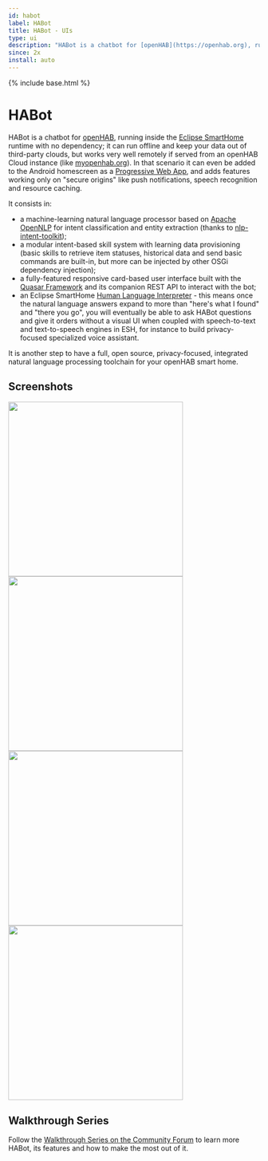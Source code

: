```yaml
---
id: habot
label: HABot
title: HABot - UIs
type: ui
description: "HABot is a chatbot for [openHAB](https://openhab.org), running inside the [Eclipse SmartHome](https://eclipse.org/smarthome/) runtime with no dependency; it can run offline and keep your data out of third-party clouds, but works very well remotely if served from an openHAB Cloud instance (like [myopenhab.org](https://www.myopenhab.org))."
since: 2x
install: auto
---
```


<!-- Attention authors: Do not edit directly. Please add your changes to the appropriate source repository -->

{% include base.html %}

# HABot

HABot is a chatbot for [openHAB](https://openhab.org), running inside the [Eclipse SmartHome](https://eclipse.org/smarthome/) runtime with no dependency; it can run offline and keep your data out of third-party clouds, but works very well remotely if served from an openHAB Cloud instance (like [myopenhab.org](https://www.myopenhab.org)).
In that scenario it can even be added to the Android homescreen as a [Progressive Web App](https://developers.google.com/web/progressive-web-apps/), and adds features working only on "secure origins" like push notifications, speech recognition and resource caching.

It consists in:

- a machine-learning natural language processor based on [Apache OpenNLP](https://opennlp.apache.org) for intent classification and entity extraction (thanks to [nlp-intent-toolkit](https://github.com/mlehman/nlp-intent-toolkit));
- a modular intent-based skill system with learning data provisioning (basic skills to retrieve item statuses, historical data and send basic commands are built-in, but more can be injected by other OSGi dependency injection);
- a fully-featured responsive card-based user interface built with the [Quasar Framework](http://quasar-framework.org) and its companion REST API to interact with the bot;
- an Eclipse SmartHome [Human Language Interpreter](http://docs.openhab.org/configuration/multimedia.html#human-language-interpreter) - this means once the natural language answers expand to more than "here's what I found" and "there you go", you will eventually be able to ask HABot questions and give it orders without a visual UI when coupled with speech-to-text and text-to-speech engines in ESH, for instance to build privacy-focused specialized voice assistant.

It is another step to have a full, open source, privacy-focused, integrated natural language processing toolchain for your openHAB smart home.

## Screenshots

<img src="https://i.imgur.com/dTGNui3.png" width="350"> <img src="https://i.imgur.com/3vtnzfY.png" width="350"> <img src="https://i.imgur.com/rh5Tljq.png" width="350"> <img src="https://i.imgur.com/l4ktHGZ.png" width="350">

## Walkthrough Series

Follow the [Walkthrough Series on the Community Forum](https://community.openhab.org/tags/c/apps-services/habot/walkthrough) to learn more HABot, its features and how to make the most out of it.
